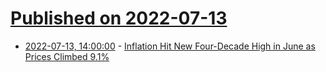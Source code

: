 # [Published on 2022-07-13](index.md)

* [2022-07-13, 14:00:00](https://news.slashdot.org/story/22/07/13/1248200/inflation-hit-new-four-decade-high-in-june-as-prices-climbed-91?utm_source=rss1.0mainlinkanon&utm_medium=feed) - [Inflation Hit New Four-Decade High in June as Prices Climbed 9.1%](https://news.slashdot.org/story/22/07/13/1248200/inflation-hit-new-four-decade-high-in-june-as-prices-climbed-91?utm_source=rss1.0mainlinkanon&utm_medium=feed)
